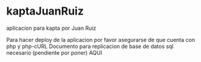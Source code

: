 # kaptaJuanRuiz
 aplicacion para kapta por Juan Ruiz

Para hacer deploy de la aplicacion por favor asegurarse de que cuenta con php y php-cURL
Documento para replicacion de base de datos sql necesario (pendiente por poner) AQUI

